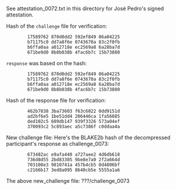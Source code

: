 See attestation_0072.txt in this directory for José Pedro's signed attestation.

Hash of the `challenge` file for verification:
```
        17589762 870d0dd2 592ef849 06a04225
        b71175c0 dd7a8f6e 0743670a 83c2f0fb
        b6ffa0aa a012718e ec2569a8 6a28ba7d
        671be9d0 8b8b038b 4fac6b7c 15b73880
```
`response` was based on the hash:
```
        17589762 870d0dd2 592ef849 06a04225
        b71175c0 dd7a8f6e 0743670a 83c2f0fb
        b6ffa0aa a012718e ec2569a8 6a28ba7d
        671be9d0 8b8b038b 4fac6b7c 15b73880
```
Hash of the response file for verification:
```
        462b7838 3ba73603 f63c6022 0dd9151d
        ad2bf6e5 1be51dd4 206446ca 1fa56085
        ded102c5 609db147 939f3326 573a04ef
        370093c2 5c893aec a5c7386f c0ddaa4a
```
New challenge file:
Here's the BLAKE2b hash of the decompressed participant's response as challenge_0073:
```
        673482ac e9afa440 a727aee2 4d6db618
        736d8d55 2bd83305 9be8e7a0 2f2a664d
        703108e3 9810741a 457b4cb5 0d4806bf
        c2166b17 3ed8a095 8640cb5e 5555a1a6
```
The above new_challenge file: ???/challenge_0073
